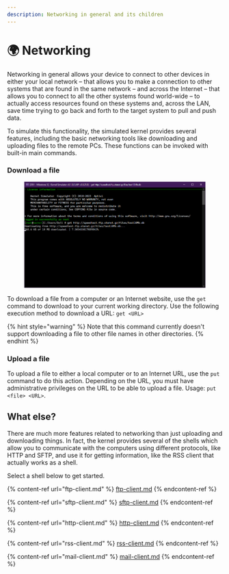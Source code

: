 ```yaml
---
description: Networking in general and its children
---
```


# 🌍 Networking

Networking in general allows your device to connect to other devices in either your local network – that allows you to make a connection to other systems that are found in the same network – and across the Internet – that allows you to connect to all the other systems found world-wide – to actually access resources found on these systems and, across the LAN, save time trying to go back and forth to the target system to pull and push data.

To simulate this functionality, the simulated kernel provides several features, including the basic networking tools like downloading and uploading files to the remote PCs. These functions can be invoked with built-in main commands.

### Download a file

<figure><img src="../../../.gitbook/assets/image (45).png" alt=""><figcaption></figcaption></figure>

To download a file from a computer or an Internet website, use the `get` command to download to your current working directory. Use the following execution method to download a URL: `get <URL>`

{% hint style="warning" %}
Note that this command currently doesn't support downloading a file to other file names in other directories.
{% endhint %}

### Upload a file

To upload a file to either a local computer or to an Internet URL, use the `put` command to do this action. Depending on the URL, you must have administrative privileges on the URL to be able to upload a file. Usage: `put <file> <URL>`.

## What else?

There are much more features related to networking than just uploading and downloading things. In fact, the kernel provides several of the shells which allow you to communicate with the computers using different protocols, like HTTP and SFTP, and use it for getting information, like the RSS client that actually works as a shell.

Select a shell below to get started.

{% content-ref url="ftp-client.md" %}
[ftp-client.md](ftp-client.md)
{% endcontent-ref %}

{% content-ref url="sftp-client.md" %}
[sftp-client.md](sftp-client.md)
{% endcontent-ref %}

{% content-ref url="http-client.md" %}
[http-client.md](http-client.md)
{% endcontent-ref %}

{% content-ref url="rss-client.md" %}
[rss-client.md](rss-client.md)
{% endcontent-ref %}

{% content-ref url="mail-client.md" %}
[mail-client.md](mail-client.md)
{% endcontent-ref %}
